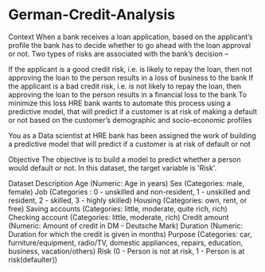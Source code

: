# German-Credit-Analysis
Context
When a bank receives a loan application, based on the applicant’s profile the bank has to decide whether to go ahead with the loan approval or not. Two types of risks are associated with the bank’s decision –

If the applicant is a good credit risk, i.e. is likely to repay the loan, then not approving the loan to the person results in a loss of business to the bank
If the applicant is a bad credit risk, i.e. is not likely to repay the loan, then approving the loan to the person results in a financial loss to the bank
To minimize this loss HRE bank wants to automate this process using a predictive model, that will predict if a customer is at risk of making a default or not based on the customer’s demographic and socio-economic profiles

You as a Data scientist at HRE bank has been assigned the work of building a predictive model that will predict if a customer is at risk of default or not

Objective
The objective is to build a model to predict whether a person would default or not. In this dataset, the target variable is 'Risk'.

Dataset Description
Age (Numeric: Age in years)
Sex (Categories: male, female)
Job (Categories : 0 - unskilled and non-resident, 1 - unskilled and resident, 2 - skilled, 3 - highly skilled)
Housing (Categories: own, rent, or free)
Saving accounts (Categories: little, moderate, quite rich, rich)
Checking account (Categories: little, moderate, rich)
Credit amount (Numeric: Amount of credit in DM - Deutsche Mark)
Duration (Numeric: Duration for which the credit is given in months)
Purpose (Categories: car, furniture/equipment, radio/TV, domestic appliances, repairs, education, business, vacation/others)
Risk (0 - Person is not at risk, 1 - Person is at risk(defaulter))
